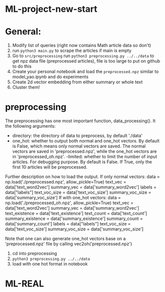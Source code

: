 # ML-project-new-start

# General:
1) Modify list of queries (right now contains Math article data so don't)
2) run ```python3 main.py``` to scrape the articles if main is empty
3) Go to ```src/preprocessing``` run ```python3 preprocessing.py ../../data``` to get npz data file (preprocessed articles), file is too large to put on github to do this
4) Create your personal notebook and load the ```preprocessed.npz``` similar to model_yao.ipynb and do experiments
5) Create 2d vector embedding from either summary or whole text
6) Cluster them!

# preprocessing

The preprocessing has one most important function, data_processing(). It the following arguments:
 - directory: the directory of data to preprocess, by default './data'
 - one_hot: whether to output both normal and one_hot vectors. By default is False, which means only normal vectors are saved. The normal vectors are saved in 'preprocessed.npz', while the one_hot vectors are in 'preprocessed_oh.npz'. 
 -limited: whether to limit the number of input articles. For debugging purpose. By default is False. If True, only the first 10 articles will be preprocessed. 


 Further description on how to load the output. 
 If only normal vectors:
    data = np.load('./preprocessed.npz', allow_pickle=True)
    text_vec = data['text_word2vec']
    summary_vec = data['summary_word2vec']
    labels = data["labels"]
    text_voc_size = data['text_voc_size']
    summary_voc_size = data['summary_voc_size']
If with one_hot vectors:
    data = np.load('./preprocessed_oh.npz', allow_pickle=True)
    text_vec = data['text_word2vec']
    summary_vec = data['summary_word2vec']
    text_existence = data['text_existence']
    text_count = data['text_count']
    summary_existence = data['summary_existence']
    summary_count = data['summary_count']
    labels = data["labels"]
    text_voc_size = data['text_voc_size']
    summary_voc_size = data['summary_voc_size']

Note that one can also generate one_hot vectors base on a 'preprocessed.npz' file by calling vec2oh('preprocessed.npz')


1) cd into preprocessing
2) ```python3 preprocessing.py ../../data```
3) load with one hot format in notebook

# ML-REAL

